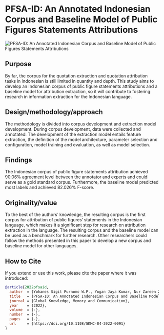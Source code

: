 # PFSA-ID: An Annotated Indonesian Corpus and Baseline Model of Public Figures Statements Attributions

![PFSA-ID: An Annotated Indonesian Corpus and Baseline Model of Public Figures Statements Attributions](https://github.com/sigit-purnomo/pfsa-id/blob/main/images/displaCy.png?raw=true)

## Purpose
By far, the corpus for the quotation extraction and quotation attribution tasks in Indonesian is still limited in quantity and depth. This study aims to develop an Indonesian corpus of public figure statements attributions and a baseline model for attribution extraction, so it will contribute to fostering research in information extraction for the Indonesian language.

## Design/methodology/approach
The methodology is divided into corpus development and extraction model development. During corpus development, data were collected and annotated. The development of the extraction model entails feature extraction, the definition of the model architecture, parameter selection and configuration, model training and evaluation, as well as model selection.

## Findings
The Indonesian corpus of public figure statements attribution achieved 90.06% agreement level between the annotator and experts and could serve as a gold standard corpus. Furthermore, the baseline model predicted most labels and achieved 82.026% F-score.

## Originality/value
To the best of the authors’ knowledge, the resulting corpus is the first corpus for attribution of public figures’ statements in the Indonesian language, which makes it a significant step for research on attribution extraction in the language. The resulting corpus and the baseline model can be used as a benchmark for further research. Other researchers could follow the methods presented in this paper to develop a new corpus and baseline model for other languages.

## How to Cite
If you extend or use this work, please cite the paper where it was introduced:

```bibtex
@article{2022pfsaid,
  author  = {Yohanes Sigit Purnomo W.P., Yogan Jaya Kumar, Nur Zareen Zulkarnain},
  title   = {PFSA-ID: An Annotated Indonesian Corpus and Baseline Model of Public Figures Statements Attributions},
  journal = {Global Knowledge, Memory and Communication},
  year    = {2022},
  volume  = {-},
  number  = {-},
  pages   = {-},
  url     = {https://doi.org/10.1108/GKMC-04-2022-0091}
}
```
